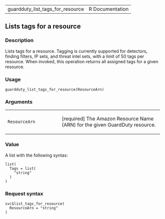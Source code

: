 <table style="width: 100%;">
<tbody>
<tr class="odd">
<td>guardduty_list_tags_for_resource</td>
<td style="text-align: right;">R Documentation</td>
</tr>
</tbody>
</table>

## Lists tags for a resource

### Description

Lists tags for a resource. Tagging is currently supported for detectors,
finding filters, IP sets, and threat intel sets, with a limit of 50 tags
per resource. When invoked, this operation returns all assigned tags for
a given resource.

### Usage

    guardduty_list_tags_for_resource(ResourceArn)

### Arguments

<table>
<colgroup>
<col style="width: 35%" />
<col style="width: 65%" />
</colgroup>
<tbody>
<tr class="odd">
<td><code
id="guardduty_list_tags_for_resource_:_ResourceArn">ResourceArn</code></td>
<td><p>[required] The Amazon Resource Name (ARN) for the given GuardDuty
resource.</p></td>
</tr>
</tbody>
</table>

### Value

A list with the following syntax:

    list(
      Tags = list(
        "string"
      )
    )

### Request syntax

    svc$list_tags_for_resource(
      ResourceArn = "string"
    )
